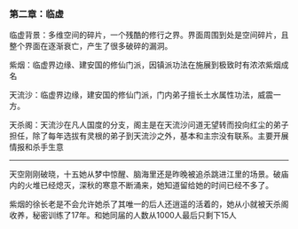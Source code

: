 ### 第二章：临虚

临虚背景：多维空间的碎片，一个残酷的修行之界。界面周围到处是空间碎片，且整个界面在逐渐衰亡，产生了很多破碎的漏洞。

紫烟：临虚界边缘、建安国的修仙门派，因镇派功法在施展到极致时有浓浓紫烟成名

天流沙：临虚界边缘，建安国的修仙门派，门内弟子擅长土水属性功法，威震一方。

天杀阁：天流沙在凡人国度的分支，阁主是在天流沙问道无望转而投向红尘的弟子担任，除了每年选拔有灵根的弟子到天流沙之外，基本和主宗没有联系。主要开展情报和杀手生意

---

天空刚刚破晓，十五她从梦中惊醒、脑海里还是昨晚被追杀跳进江里的场景。破庙内的火堆已经熄灭，深秋的寒意不断涌来，她知道留给她的时间已经不多了。

紫烟的徐长老是不会允许她杀了其唯一的后人还逍遥的活着的，她从小就被天杀阁收养，秘密训练了17年。和她同届的人数从1000人最后只剩下15人

